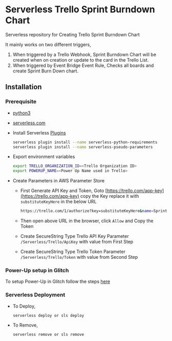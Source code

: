 # Serverless Trello Sprint Burndown Chart

Serverless repository for Creating Trello Sprint Burndown Chart

It mainly works on two different triggers,

  1. When triggered by a Trello Webhook, Sprint Burndown Chart will be created when on creation or update to the card in the Trello List.
  2. When triggered by Event Bridge Event Rule, Checks all boards and create Sprint Burn Down chart.

## Installation

### Prerequisite

- [python3](https://www.python.org/downloads/)

- [serverless.com](https://www.serverless.com/framework/docs/getting-started/)

- Install Serverless [Plugins](https://www.serverless.com/framework/docs/providers/aws/cli-reference/plugin-install/)

  ```bash
  serverless plugin install --name serverless-python-requirements
  serverless plugin install --name serverless-pseudo-parameters
  ```

- Export environment variables

  ```bash
  export TRELLO_ORGANIZATION_ID=<Trello Organization ID>
  export POWERUP_NAME=<Power Up Name used in Trello>
  ```

- Create Parameters in AWS Parameter Store

  - First Generate API Key and Token, Goto [https://trello.com/app-key](https://trello.com/app-key) copy the Key replace it with `substituteKeyHere` in the below URL

    ```bash
    https://trello.com/1/authorize?key=substituteKeyHere&name=Sprint+Burndown+Chart&expiration=never&response_type=token&scope=read,write
    ```

  - Then open above URL in the browser, click `Allow` and Copy the Token

  - Create SecureString Type Trello API Key Parameter `/Serverless/Trello/ApiKey` with value from First Step

  - Create SecureString Type Trello Token Parameter `/Serverless/Trello/Token` with value from Second Step

### Power-Up setup in Glitch

To setup Power-Up in Glitch follow the steps [here](power-up/README.md)

### Serverless Deployment

- To Deploy,

  ```bash
  serverless deploy or sls deploy
  ```

- To Remove,

  ```bash
  serverless remove or sls remove
  ```
